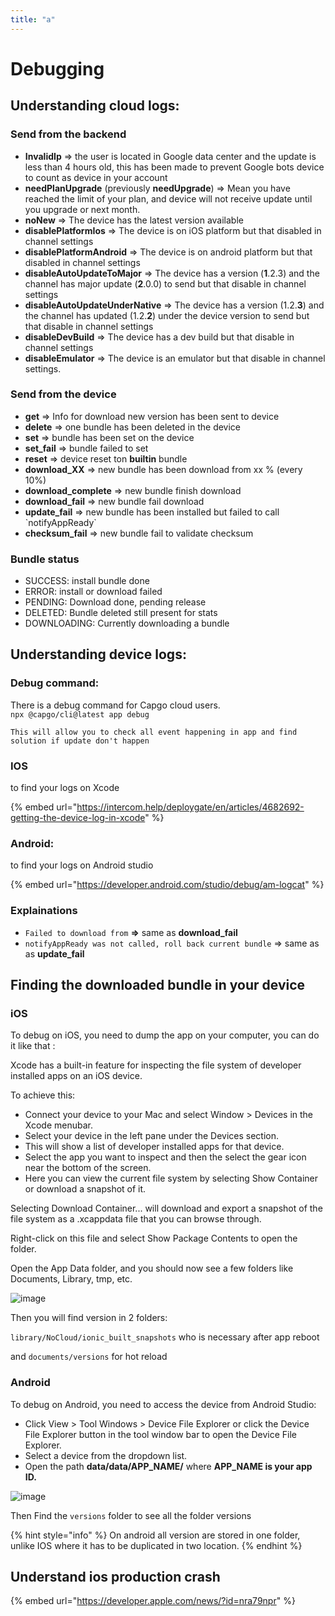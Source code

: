 ```yaml
---
title: "a"
---
```

# Debugging

## Understanding cloud logs:

### Send from the backend

* **InvalidIp** => the user is located in Google data center and the update is less than 4 hours old, this has been made to prevent Google bots device to count as device in your account
* **needPlanUpgrade** (previously **needUpgrade**) => Mean you have reached the limit of your plan, and device will not receive update until you upgrade or next month.
* **noNew** => The device has the latest version available
* **disablePlatformIos** => The device is on iOS platform but that disabled in channel settings
* **disablePlatformAndroid** => The device is on android platform but that disabled in channel settings
* **disableAutoUpdateToMajor** => The device has a version (**1**.2.3) and the channel has major update (**2**.0.0) to send but that disable in channel settings
* **disableAutoUpdateUnderNative** => The device has a version (1.2.**3**) and the channel has updated (1.2.**2**) under the device version to send but that disable in channel settings
* **disableDevBuild** => The device has a dev build but that disable in channel settings
* **disableEmulator** => The device is an emulator but that disable in channel settings.

### Send from the device

* **get** => Info for download new version has been sent to device
* **delete** => one bundle has been deleted in the device
* **set** => bundle has been set on the device
* **set\_fail** => bundle failed to set
* **reset** => device reset ton **builtin** bundle
* **download\_XX** => new bundle has been download from xx % (every 10%)
* **download\_complete** => new bundle finish download
* **download\_fail** => new bundle fail download
* **update\_fail** => new bundle has been installed but failed to call \`notifyAppReady\`
* **checksum\_fail** => new bundle fail to validate checksum

### Bundle status

* SUCCESS: install bundle done
* ERROR: install or download failed
* PENDING: Download done, pending release
* DELETED: Bundle deleted still present for stats
* DOWNLOADING: Currently downloading a bundle

## Understanding device logs:

### Debug command:

There is a debug command for Capgo cloud users.\
`npx @capgo/cli@latest app debug`

`This will allow you to check all event happening in app and find solution if update don't happen`



### IOS

to find your logs on Xcode

{% embed url="https://intercom.help/deploygate/en/articles/4682692-getting-the-device-log-in-xcode" %}

### Android:

to find your logs on Android studio

{% embed url="https://developer.android.com/studio/debug/am-logcat" %}

### Explainations

* `Failed to download from` **=>** same as **download\_fail**
* `notifyAppReady was not called, roll back current bundle` => same as as **update\_fail**

## Finding the downloaded bundle in your device

### iOS

To debug on iOS, you need to dump the app on your computer, you can do it like that :

Xcode has a built-in feature for inspecting the file system of developer installed apps on an iOS device.

To achieve this:

* Connect your device to your Mac and select Window > Devices in the Xcode menubar.
* Select your device in the left pane under the Devices section.
* This will show a list of developer installed apps for that device.
* Select the app you want to inspect and then the select the gear icon near the bottom of the screen.
* Here you can view the current file system by selecting Show Container or download a snapshot of it.

Selecting Download Container... will download and export a snapshot of the file system as a .xcappdata file that you can browse through.

Right-click on this file and select Show Package Contents to open the folder.

Open the App Data folder, and you should now see a few folders like Documents, Library, tmp, etc.

![image](https://user-images.githubusercontent.com/4084527/166708589-8d500351-e140-41c3-bea2-a037fe35243e.png)

Then you will find version in 2 folders:

`library/NoCloud/ionic_built_snapshots` who is necessary after app reboot

and `documents/versions` for hot reload

### Android

To debug on Android, you need to access the device from Android Studio:

* Click View > Tool Windows > Device File Explorer or click the Device File Explorer button in the tool window bar to open the Device File Explorer.
* Select a device from the dropdown list.
* Open the path **data/data/APP\_NAME/** where **APP\_NAME is your app ID.**

![image](https://user-images.githubusercontent.com/4084527/166708728-8f96fc73-5d90-426f-8d27-301697347a5f.png)

Then Find the `versions` folder to see all the folder versions

{% hint style="info" %}
On android all version are stored in one folder, unlike IOS where it has to be duplicated in two location.
{% endhint %}

## Understand ios production crash

{% embed url="https://developer.apple.com/news/?id=nra79npr" %}

